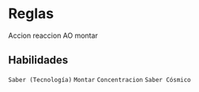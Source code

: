 # Reglas
Accion
reaccion
AO
montar
## Habilidades
`Saber (Tecnología)`
`Montar`
`Concentracion`
`Saber Cósmico`
